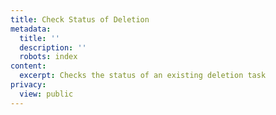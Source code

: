 ```yaml
---
title: Check Status of Deletion
metadata:
  title: ''
  description: ''
  robots: index
content:
  excerpt: Checks the status of an existing deletion task
privacy:
  view: public
---
```


